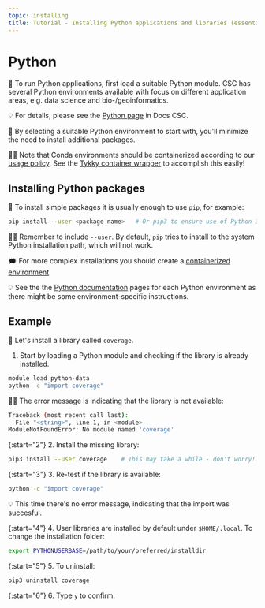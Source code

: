 ```yaml
---
topic: installing
title: Tutorial - Installing Python applications and libraries (essential)
---
```


# Python

💬 To run Python applications, first load a suitable Python module. CSC has several Python environments available with focus on different application areas, e.g. data science and bio-/geoinformatics.

💡 For details, please see the [Python page](https://docs.csc.fi/apps/python/) in Docs CSC.

💭 By selecting a suitable Python environment to start with, you'll minimize the need to install additional packages.

☝🏻 Note that Conda environments should be containerized according to our [usage policy](https://docs.csc.fi/computing/usage-policy/#conda-installations). See the [Tykky container wrapper](https://docs.csc.fi/computing/containers/tykky/) to accomplish this easily!

## Installing Python packages

💬 To install simple packages it is usually enough to use `pip`, for example:
```bash
pip install --user <package name>   # Or pip3 to ensure use of Python 3
```

☝🏻 Remember to include `--user`. By default, `pip` tries to install to the system Python installation path, which will not work.

🗯 For more complex installations you should create a [containerized environment](https://docs.csc.fi/computing/containers/tykky/).

💡 See the the [Python documentation](https://docs.csc.fi/apps/python/) pages for each Python environment as there might be some environment-specific instructions.

## Example

💬 Let's install a library called `coverage`.

1. Start by loading a Python module and checking if the library is already installed.

```bash
module load python-data
python -c "import coverage"
```

☝🏻 The error message is indicating that the library is not available:

```bash
Traceback (most recent call last):
  File "<string>", line 1, in <module>
ModuleNotFoundError: No module named 'coverage'
```

{:start="2"}
2. Install the missing library:

```bash
pip3 install --user coverage    # This may take a while - don't worry!
```

{:start="3"}
3. Re-test if the library is available:

```bash
python -c "import coverage"
```

💡 This time there's no error message, indicating that the import was succesful.

{:start="4"}
4. User libraries are installed by default under `$HOME/.local`. To change the installation folder:

```bash
export PYTHONUSERBASE=/path/to/your/preferred/installdir
```

{:start="5"}
5. To uninstall:

```bash
pip3 uninstall coverage
```

{:start="6"}
6. Type `y` to confirm.

